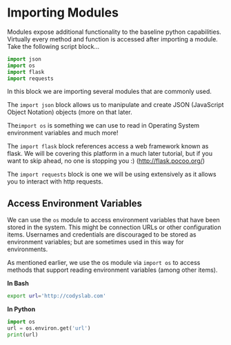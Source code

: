 # Importing Modules

Modules expose additional functionality to the baseline python capabilities. Virtually every method and function is accessed after importing a module. Take the following script block...

```python
import json
import os
import flask
import requests
```

In this block we are importing several modules that are commonly used.

The `import json` block allows us to manipulate and create JSON (JavaScript Object Notation) objects (more on that later.

The`import os` is something we can use to read in Operating System environment variables and much more!

The `import flask` block references access a web framework known as flask. We will be covering this platform in a much later tutorial, but if you want to skip ahead, no one is stopping you :) (http://flask.pocoo.org/)

The `import requests` block is one we will be using extensively as it allows you to interact with http requests.

## Access Environment Variables

We can use the `os` module to access environment variables that have been stored in the system. This might be connection URLs or other configuration items. Usernames and credentials are discouraged to be stored as environment variables; but are sometimes used in this way for environments.

As mentioned earlier, we use the os module via `import os` to access methods that support reading environment variables (among other items).

__In Bash__
```bash
export url='http://codyslab.com'
```
__In Python__
```python
import os
url = os.environ.get('url')
print(url)
```